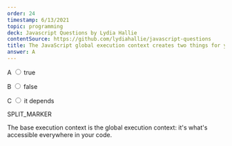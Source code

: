 ```yaml
---
order: 24
timestamp: 6/13/2021
topic: programming
deck: Javascript Questions by Lydia Hallie
contentSource: https://github.com/lydiahallie/javascript-questions
title: The JavaScript global execution context creates two things for you: the global object, and the "this" keyword.
answer: A
---
```


  


<label for="option-A">A </label>
<span class="option-container">
  <input
    type="radio"
    name="answer-option"
    id="option-A" value="A"
  />
  true
</span>
    

<label for="option-B">B </label>
<span class="option-container">
  <input
    type="radio"
    name="answer-option"
    id="option-B" value="B"
  />
  false
</span>
    

<label for="option-C">C </label>
<span class="option-container">
  <input
    type="radio"
    name="answer-option"
    id="option-C" value="C"
  />
  it depends
</span>
    




SPLIT_MARKER

The base execution context is the global execution context: it's what's accessible everywhere in your code.



